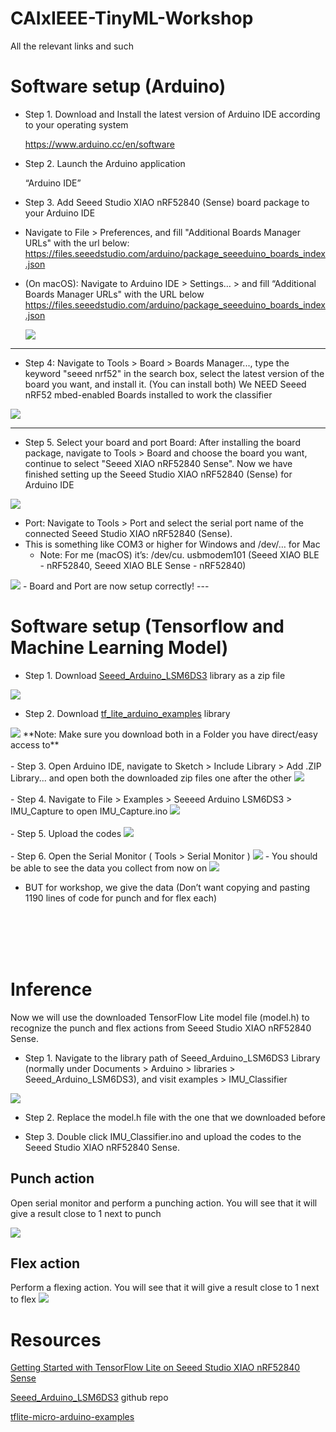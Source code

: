 # CAIxIEEE-TinyML-Workshop
All the relevant links and such

# Software setup (Arduino)

- Step 1. Download and Install the latest version of Arduino IDE according to your operating system

  https://www.arduino.cc/en/software

- Step 2. Launch the Arduino application

  “Arduino IDE”

- Step 3. Add Seeed Studio XIAO nRF52840 (Sense) board package to your Arduino IDE
- Navigate to File > Preferences, and fill "Additional Boards Manager URLs" with the url below:
  https://files.seeedstudio.com/arduino/package_seeeduino_boards_index.json
- (On macOS): Navigate to Arduino IDE > Settings… > and fill “Additional Boards Manager URLs" with the URL below
  https://files.seeedstudio.com/arduino/package_seeeduino_boards_index.json

  <img  src="./images/Arduino_step3.png">

----

- Step 4: Navigate to Tools > Board > Boards Manager..., type the keyword "seeed nrf52" in the search box, select the latest version of the board you want, and install it. (You can install both)
We NEED Seeed nRF52 mbed-enabled Boards installed to work the classifier

<img  src="./images/Arduino_step4.png">

----

- Step 5. Select your board and port
Board: After installing the board package, navigate to Tools > Board and choose the board you want, continue to select "Seeed XIAO nRF52840 Sense". Now we have finished setting up the Seeed Studio XIAO nRF52840 (Sense) for Arduino IDE

<img  src="./images/Arduino_step5.png">

- Port: Navigate to Tools > Port and select the serial port name of the connected Seeed Studio XIAO nRF52840 (Sense). 
- This is something like COM3 or higher for Windows and /dev/… for Mac
  - Note: For me (macOS) it’s:  /dev/cu. usbmodem101 (Seeed XIAO BLE - nRF52840, Seeed XIAO BLE Sense - nRF52840)
<img  src="./images/Arduino_step6.png">
- Board and Port are now setup correctly!
---

# Software setup (Tensorflow and Machine Learning Model)
- Step 1. Download [Seeed_Arduino_LSM6DS3](Seeed_Arduino_LSM6DS3-master.zip) library as a zip file
<img  src="./images/Tf_step1_1.png">

- Step 2. Download [tf_lite_arduino_examples](tflite-micro-arduino-examples-main.zip)
 library

<img  src="./images/Tf_step1_2.png">
**Note: Make sure you download both in a Folder you have direct/easy access to**
<br/><br/> 
- Step 3. Open Arduino IDE, navigate to Sketch > Include Library > Add .ZIP Library... and open both the downloaded zip files one after the other
<img  src="./images/Tf_step2.png">
<br/><br/> 
- Step 4. Navigate to  File > Examples > Seeeed Arduino LSM6DS3 > IMU_Capture  to open IMU_Capture.ino
<img  src="./images/Tf_step3.png">
<br/><br/> 
- Step 5. Upload the codes
<img  src="./images/Tf_step5.png">
<br/><br/> 
- Step 6. Open the Serial Monitor ( Tools >  Serial Monitor )
<img  src="./images/Tf_step6.png">
  - You should be able to see the data you collect from now on

  <img  src="./images/Tf_step7.png">

  - BUT for workshop, we give the data (Don’t want copying and pasting 1190 lines of code for punch and for flex each)

<br/><br/><br/><br/>
# Inference
Now we will use the downloaded TensorFlow Lite model file (model.h) to recognize the punch and flex actions from Seeed Studio XIAO nRF52840 Sense.
- Step 1. Navigate to the library path of Seeed_Arduino_LSM6DS3 Library (normally under Documents > Arduino > libraries > Seeed_Arduino_LSM6DS3), and visit examples > IMU_Classifier

<img  src="./images/inf_1.png">

- Step 2. Replace the model.h file with the one that we downloaded before

- Step 3. Double click IMU_Classifier.ino and upload the codes to the Seeed Studio XIAO nRF52840 Sense.

## Punch action

Open serial monitor and perform a punching action. You will see that it will give a result close to 1 next to punch

<img  src="./images/inf_2.png">

## Flex action

Perform a flexing action. You will see that it will give a result close to 1 next to flex
<img  src="./images/inf_3.png">


# Resources
[Getting Started with TensorFlow Lite on Seeed Studio XIAO nRF52840 Sense](https://wiki.seeedstudio.com/XIAO-BLE-Sense-TFLite-Getting-Started/)

[Seeed_Arduino_LSM6DS3](https://github.com/Seeed-Studio/Seeed_Arduino_LSM6DS3) github repo

[tflite-micro-arduino-examples](https://github.com/lakshanthad/tflite-micro-arduino-examples)
